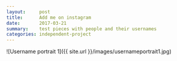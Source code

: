 ```yaml
---
layout:     post
title:      Add me on instagram
date:       2017-03-21
summary:    test pieces with people and their usernames
categories: independent-project
---
```


![Username portrait 1]({{ site.url }}/images/usernameportrait1.jpg)